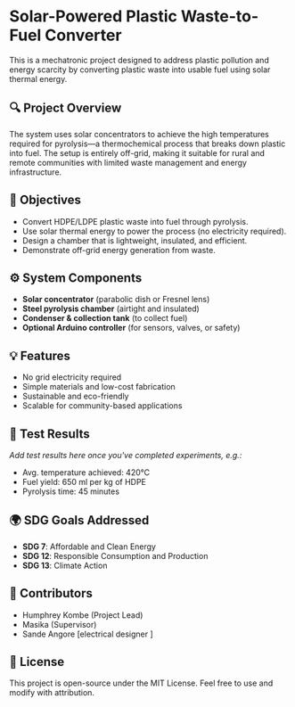 # Solar-Powered Plastic Waste-to-Fuel Converter

This is a mechatronic project designed to address plastic pollution and energy scarcity by converting plastic waste into usable fuel using solar thermal energy.

## 🔍 Project Overview

The system uses solar concentrators to achieve the high temperatures required for pyrolysis—a thermochemical process that breaks down plastic into fuel. The setup is entirely off-grid, making it suitable for rural and remote communities with limited waste management and energy infrastructure.

## 🎯 Objectives

- Convert HDPE/LDPE plastic waste into fuel through pyrolysis.
- Use solar thermal energy to power the process (no electricity required).
- Design a chamber that is lightweight, insulated, and efficient.
- Demonstrate off-grid energy generation from waste.

## ⚙️ System Components

- **Solar concentrator** (parabolic dish or Fresnel lens)
- **Steel pyrolysis chamber** (airtight and insulated)
- **Condenser & collection tank** (to collect fuel)
- **Optional Arduino controller** (for sensors, valves, or safety)

## 💡 Features

- No grid electricity required
- Simple materials and low-cost fabrication
- Sustainable and eco-friendly
- Scalable for community-based applications

## 🧪 Test Results

*Add test results here once you've completed experiments, e.g.:*

- Avg. temperature achieved: 420°C
- Fuel yield: 650 ml per kg of HDPE
- Pyrolysis time: 45 minutes

## 🌍 SDG Goals Addressed

- **SDG 7**: Affordable and Clean Energy
- **SDG 12**: Responsible Consumption and Production
- **SDG 13**: Climate Action

## 🤝 Contributors

- Humphrey Kombe (Project Lead)
- Masika (Supervisor)
- Sande Angore [electrical designer ]
## 📄 License

This project is open-source under the MIT License. Feel free to use and modify with attribution.
